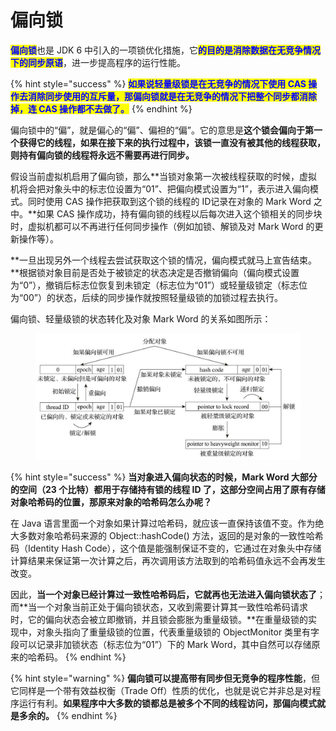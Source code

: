 # 偏向锁

<mark style="color:blue;">**偏向锁**</mark>也是 JDK 6 中引入的一项锁优化措施，它<mark style="color:blue;">**的目的是消除数据在无竞争情况下的同步原语**</mark>，进一步提高程序的运行性能。

{% hint style="success" %}
<mark style="color:blue;">**如果说轻量级锁是在无竞争的情况下使用 CAS 操作去消除同步使用的互斥量，那偏向锁就是在无竞争的情况下把整个同步都消除掉，连 CAS 操作都不去做了。**</mark>
{% endhint %}

偏向锁中的“偏”，就是偏心的“偏”、偏袒的“偏”。它的意思是**这个锁会偏向于第一个获得它的线程，如果在接下来的执行过程中，该锁一直没有被其他的线程获取，则持有偏向锁的线程将永远不需要再进行同步。**

假设当前虚拟机启用了偏向锁，那么**当锁对象第一次被线程获取的时候，虚拟机将会把对象头中的标志位设置为“01”、把偏向模式设置为“1”，表示进入偏向模式。同时使用 CAS 操作把获取到这个锁的线程的 ID记录在对象的 Mark Word 之中。**如果 CAS 操作成功，持有偏向锁的线程以后每次进入这个锁相关的同步块时，虚拟机都可以不再进行任何同步操作（例如加锁、解锁及对 Mark Word 的更新操作等）。

**一旦出现另外一个线程去尝试获取这个锁的情况，偏向模式就马上宣告结束。**根据锁对象目前是否处于被锁定的状态决定是否撤销偏向（偏向模式设置为“0”），撤销后标志位恢复到未锁定（标志位为“01”）或轻量级锁定（标志位为“00”）的状态，后续的同步操作就按照轻量级锁的加锁过程去执行。

偏向锁、轻量级锁的状态转化及对象 Mark Word 的关系如图所示：

<figure><img src="../../.gitbook/assets/image (1).png" alt=""><figcaption></figcaption></figure>

{% hint style="success" %}
**当对象进入偏向状态的时候，Mark Word 大部分的空间（23 个比特）都用于存储持有锁的线程 ID 了，这部分空间占用了原有存储对象哈希码的位置，那原来对象的哈希码怎么办呢？**

在 Java 语言里面一个对象如果计算过哈希码，就应该一直保持该值不变。作为绝大多数对象哈希码来源的 Object::hashCode() 方法，返回的是对象的一致性哈希码（Identity Hash Code），这个值是能强制保证不变的，它通过在对象头中存储计算结果来保证第一次计算之后，再次调用该方法取到的哈希码值永远不会再发生改变。

因此，**当一个对象已经计算过一致性哈希码后，它就再也无法进入偏向锁状态了**；而**当一个对象当前正处于偏向锁状态，又收到需要计算其一致性哈希码请求时，它的偏向状态会被立即撤销，并且锁会膨胀为重量级锁。**在重量级锁的实现中，对象头指向了重量级锁的位置，代表重量级锁的 ObjectMonitor 类里有字段可以记录非加锁状态（标志位为“01”）下的 Mark Word，其中自然可以存储原来的哈希码。
{% endhint %}

{% hint style="warning" %}
**偏向锁可以提高带有同步但无竞争的程序性能**，但它同样是一个带有效益权衡（Trade Off）性质的优化，也就是说它并非总是对程序运行有利。**如果程序中大多数的锁都总是被多个不同的线程访问，那偏向模式就是多余的。**
{% endhint %}

